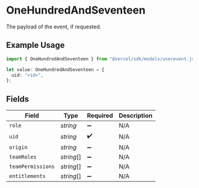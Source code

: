 # OneHundredAndSeventeen

The payload of the event, if requested.

## Example Usage

```typescript
import { OneHundredAndSeventeen } from "@vercel/sdk/models/userevent.js";

let value: OneHundredAndSeventeen = {
  uid: "<id>",
};
```

## Fields

| Field              | Type               | Required           | Description        |
| ------------------ | ------------------ | ------------------ | ------------------ |
| `role`             | *string*           | :heavy_minus_sign: | N/A                |
| `uid`              | *string*           | :heavy_check_mark: | N/A                |
| `origin`           | *string*           | :heavy_minus_sign: | N/A                |
| `teamRoles`        | *string*[]         | :heavy_minus_sign: | N/A                |
| `teamPermissions`  | *string*[]         | :heavy_minus_sign: | N/A                |
| `entitlements`     | *string*[]         | :heavy_minus_sign: | N/A                |